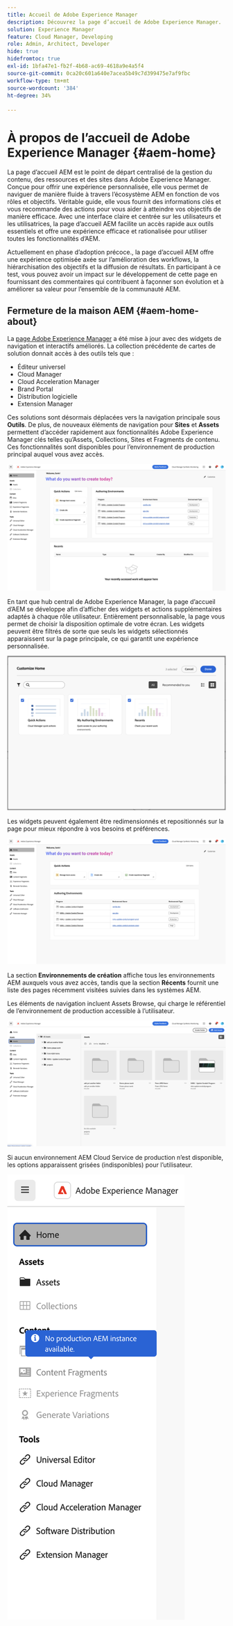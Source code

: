 ```yaml
---
title: Accueil de Adobe Experience Manager
description: Découvrez la page d’accueil de Adobe Experience Manager.
solution: Experience Manager
feature: Cloud Manager, Developing
role: Admin, Architect, Developer
hide: true
hidefromtoc: true
exl-id: 1bfa47e1-fb2f-4b68-ac69-4618a9e4a5f4
source-git-commit: 0ca20c601a640e7acea5b49c7d399475e7af9fbc
workflow-type: tm+mt
source-wordcount: '384'
ht-degree: 34%

---
```


# À propos de l’accueil de Adobe Experience Manager {#aem-home}

La page d’accueil AEM est le point de départ centralisé de la gestion du contenu, des ressources et des sites dans Adobe Experience Manager. Conçue pour offrir une expérience personnalisée, elle vous permet de naviguer de manière fluide à travers l’écosystème AEM en fonction de vos rôles et objectifs. Véritable guide, elle vous fournit des informations clés et vous recommande des actions pour vous aider à atteindre vos objectifs de manière efficace. Avec une interface claire et centrée sur les utilisateurs et les utilisatrices, la page d’accueil AEM facilite un accès rapide aux outils essentiels et offre une expérience efficace et rationalisée pour utiliser toutes les fonctionnalités d’AEM.

Actuellement en phase d’adoption précoce., la page d’accueil AEM offre une expérience optimisée axée sur l’amélioration des workflows, la hiérarchisation des objectifs et la diffusion de résultats. En participant à ce test, vous pouvez avoir un impact sur le développement de cette page en fournissant des commentaires qui contribuent à façonner son évolution et à améliorer sa valeur pour l’ensemble de la communauté AEM.

## Fermeture de la maison AEM {#aem-home-about}

La [page Adobe Experience Manager](https://experience.adobe.com/#/experiencemanager) a été mise à jour avec des widgets de navigation et interactifs améliorés. La collection précédente de cartes de solution donnait accès à des outils tels que :

* Éditeur universel
* Cloud Manager
* Cloud Acceleration Manager
* Brand Portal
* Distribution logicielle
* Extension Manager

Ces solutions sont désormais déplacées vers la navigation principale sous **Outils**. De plus, de nouveaux éléments de navigation pour **Sites** et **Assets** permettent d’accéder rapidement aux fonctionnalités Adobe Experience Manager clés telles qu’Assets, Collections, Sites et Fragments de contenu. Ces fonctionnalités sont disponibles pour l’environnement de production principal auquel vous avez accès.

![AEM Environnements d’accueil](/help/implementing/cloud-manager/assets/aem-home-author-environments.png)

En tant que hub central de Adobe Experience Manager, la page d’accueil d’AEM se développe afin d’afficher des widgets et actions supplémentaires adaptés à chaque rôle utilisateur. Entièrement personnalisable, la page vous permet de choisir la disposition optimale de votre écran. Les widgets peuvent être filtrés de sorte que seuls les widgets sélectionnés apparaissent sur la page principale, ce qui garantit une expérience personnalisée.

![AEM Accueil personnalisé](/help/implementing/cloud-manager/assets/aem-home-custom.png)

Les widgets peuvent également être redimensionnés et repositionnés sur la page pour mieux répondre à vos besoins et préférences.

![AEM widgets d’accueil](/help/implementing/cloud-manager/assets/aem-home-widgets.png)

La section **Environnements de création** affiche tous les environnements AEM auxquels vous avez accès, tandis que la section **Récents** fournit une liste des pages récemment visitées suivies dans les systèmes AEM.

Les éléments de navigation incluent Assets Browse, qui charge le référentiel de l’environnement de production accessible à l’utilisateur.

![AEM Eléments de navigation à domicile](/help/implementing/cloud-manager/assets/aem-home-navigation.png)

Si aucun environnement AEM Cloud Service de production n’est disponible, les options apparaissent grisées (indisponibles) pour l’utilisateur.

![](/help/implementing/cloud-manager/assets/aem-home-no-prod-environs.png)


